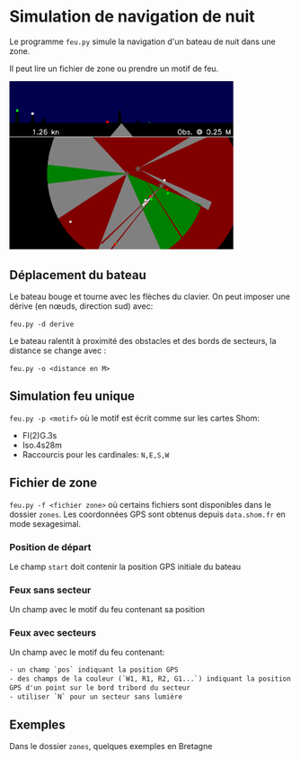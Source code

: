 # Simulation de navigation de nuit

Le programme `feu.py` simule la navigation d'un bateau de nuit dans une zone.

Il peut lire un fichier de zone ou prendre un motif de feu.

<img src="images/teignouse.png" alt="drawing" width="400"/>
<!-- ![](images/teignouse.png) -->

## Déplacement du bateau

Le bateau bouge et tourne avec les flèches du clavier. On peut imposer une dérive (en nœuds, direction sud) avec:

`feu.py -d derive`

Le bateau ralentit à proximité des obstacles et des bords de secteurs, la distance se change avec :

`feu.py -o <distance en M>`

## Simulation feu unique

`feu.py -p <motif>` où le motif est écrit comme sur les cartes Shom:

- Fl(2)G.3s
- Iso.4s28m
- Raccourcis pour les cardinales: `N,E,S,W`

## Fichier de zone

`feu.py -f <fichier zone>` où certains fichiers sont disponibles dans le dossier `zones`.
Les coordonnées GPS sont obtenus depuis `data.shom.fr` en mode sexagesimal.

### Position de départ

Le champ  `start` doit contenir la position GPS initiale du bateau

### Feux sans secteur

Un champ avec le motif du feu contenant sa position

### Feux avec secteurs

Un champ avec le motif du feu contenant:

    - un champ `pos` indiquant la position GPS
    - des champs de la couleur (`W1, R1, R2, G1...`) indiquant la position GPS d'un point sur le bord tribord du secteur
    - utiliser `N` pour un secteur sans lumière

## Exemples

Dans le dossier `zones`, quelques exemples en Bretagne
